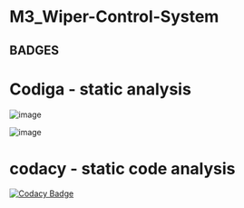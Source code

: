 # M3_Wiper-Control-System

## BADGES

# Codiga - static analysis 
![image](https://user-images.githubusercontent.com/101582230/168410090-7b19211a-8f10-41cd-8f61-d7fa91c9f947.png)

![image](https://user-images.githubusercontent.com/101582230/168410101-14df6b80-bea0-4ace-9bab-6a65acb39385.png)

# codacy - static code analysis
[![Codacy Badge](https://app.codacy.com/project/badge/Grade/76812c0319674d12b15a9265a404a6a6)](https://www.codacy.com/gh/Nirmala1-2/M3_Wiper-Control-System/dashboard?utm_source=github.com&amp;utm_medium=referral&amp;utm_content=Nirmala1-2/M3_Wiper-Control-System&amp;utm_campaign=Badge_Grade)
